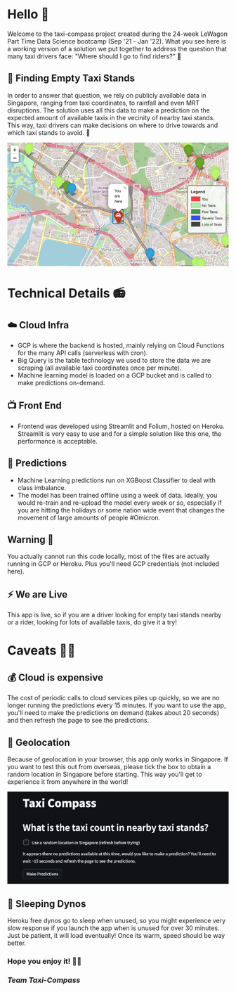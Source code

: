 # Hello 👋
Welcome to the taxi-compass project created during the 24-week LeWagon
Part Time Data Science bootcamp (Sep '21 - Jan '22). What you see here is a
working version of a solution we put together to address
the question that many taxi drivers face: "Where should I go to find riders?" 🤔

## 🚕 Finding Empty Taxi Stands
In order to answer that question, we rely on publicly available data in
Singapore, ranging from taxi coordinates, to rainfall and even MRT disruptions. The
solution uses all this data to make a prediction on the expected amount
of available taxis in the vecinity of nearby taxi stands. This way, taxi drivers can make decisions
on where to drive towards and which taxi stands to avoid. 🙌

![folium_map](./assets/images/folium-map.png)


# Technical Details 📻

## ☁️ Cloud Infra
* GCP is where the backend is hosted, mainly relying on Cloud Functions for the
many API calls (serverless with cron).
* Big Query is the table technology we used
to store the data we are scraping (all available taxi coordinates once per minute).
* Machine learning model is loaded on a GCP bucket and is called to make predictions on-demand.

## 📺 Front End
* Frontend was developed using Streamlit and Folium, hosted on Heroku.
Streamlit is very easy to use and for a simple solution like this one, the performance is acceptable.

## 🧠 Predictions
* Machine Learning predictions run on XGBoost Classifier to deal with class imbalance.
* The model has been trained offline using a week of data. Ideally, you would re-train and re-upload the model every week or so, especially if you are hitting the holidays or some nation wide event that changes the movement of large amounts of people #Omicron.


## Warning 🚨
You actually cannot run this code locally, most of the files are actually running in GCP or Heroku. Plus you'll need GCP credentials (not included here).

## ⚡️ We are Live
This app is live, so if you are a driver looking for empty taxi stands nearby
or a rider, looking for lots of available taxis, do give it a try!


# Caveats 🕵️‍♀️
## 💰 Cloud is expensive
The cost of periodic calls to cloud services piles up quickly, so we are no longer running the predictions every 15 minutes. If you want to use the app,
you'll need to make the predictions on demand (takes about 20 seconds) and then refresh the page
to see the predictions.

## 📍 Geolocation
Because of geolocation in your browser, this app only works in Singapore. If you want
to test this out from overseas, please tick the box to obtain a random location in Singapore before starting.
This way you'll get to experience it from anywhere in the world!

![random_location](./assets/images/front-end-make-prediction.png)

## 🦖  Sleeping Dynos
Heroku free dynos go to sleep when unused, so you might experience very slow response if you launch the app when is unused for over 30 minutes.
Just be patient, it will load eventually! Once its warm, speed should be way better.

### Hope you enjoy it! 🌈🦄
### *Team Taxi-Compass*

